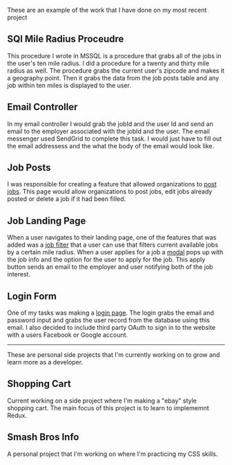 These are an example of the work that I have done on my most recent project

## SQl Mile Radius Proceudre
This procedure I wrote in MSSQL is a procedure that grabs all of the jobs in the user's ten mile radius. I did a procedure for
a twenty and thirty mile radius as well. The procedure grabs the current user's zipcode and makes it a geography point. Then it grabs
the data from the job posts table and any job within ten miles is displayed to the user.
## Email Controller
In my email controller I would grab the jobId and the user Id and send an email to the employer associated with the jobId
and the user. The email messenger used SendGrid to complete this task. I would just have to fill out the email addressess and
the what the body of the email would look like.
## Job Posts 
I was responsible for creating a feature that allowed organizations to [post jobs](https://drive.google.com/file/d/1uJqMjiZDXsqw9Dm8q3o2F9OYy70nucmw/view?usp=sharing). This page would allow organizations to post jobs, edit jobs
already posted or delete a job if it had been filled. 
## Job Landing Page
When a user navigates to their landing page, one of the features that was added was a [job filter](https://drive.google.com/file/d/1l81Cdyfk2J-lR4hYjJmLNseXW_afXwlh/view?usp=sharing) that a user can use that filters
current available jobs by a certain mile radius. When a user applies for a job a [modal](https://drive.google.com/file/d/1pij-2WfS_-13ofq_p1s3_eYFA2aWcWe6/view?usp=sharing)
pops up with the job info and the option for the user to apply for the job. This apply button sends an email to the employer
and user notifying both of the job interest.
## Login Form
One of my tasks was making a [login page](https://drive.google.com/file/d/1uSITfWL0T3ZrNWr_-ghq9LioISuP06Bq/view?usp=sharing).
The login grabs the email and password input and grabs the user record from the database using this email.
I also decided to include third party OAuth to sign in to the website with a users Facebook or Google account.

------------------------------------------------------------------------------------------------------------------------------
These are personal side projects that I'm currently working on to grow and learn more as a developer.
## Shopping Cart
Current working on a side project where I'm making a "ebay" style shopping cart. The main focus of this project is to learn to implememnt Redux.
## Smash Bros Info
A personal project that I'm working on where I'm practicing my CSS skills.
